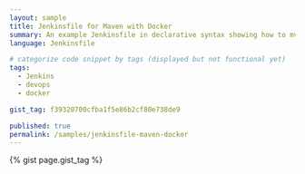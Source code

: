```yaml
---
layout: sample
title: Jenkinsfile for Maven with Docker
summary: An example Jenkinsfile in declarative syntax showing how to mvn package, build a docker container, and push to DockerHub
language: Jenkinsfile

# categorize code snippet by tags (displayed but not functional yet)
tags:
  - Jenkins
  - devops
  - docker

gist_tag: f39320700cfba1f5e86b2cf80e738de9

published: true
permalink: /samples/jenkinsfile-maven-docker
---
```

{% gist page.gist_tag %}
